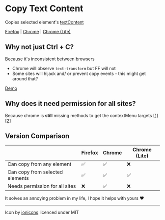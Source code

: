 # Copy Text Content
Copies selected element's [textContent](https://developer.mozilla.org/docs/Web/API/Node/textContent#differences_from_innertext)

[Firefox](https://addons.mozilla.org/firefox/addon/copy-text-content/) | [Chrome](https://chrome.google.com/webstore/detail/ppcnphojkmhbhplnbhkncdbjgcjfndij) | [Chrome (Lite)](https://chrome.google.com/webstore/detail/dadjfgjnfmnmhjcddbbebhppneebclpa)

## Why not just Ctrl + C?

Because it's inconsistent between browsers
 - Chrome will observe `text-transform` but FF will not
 - Some sites will hijack and/ or prevent copy events - this might get around that?

[Demo](https://mchangrh.github.io/copyTextContent/)

## Why does it need permission for all sites?

Because chrome is **still** missing methods to get the contextMenu targets [[1]](https://bugs.chromium.org/p/chromium/issues/detail?id=39507) [[2]](https://bugs.chromium.org/p/chromium/issues/detail?id=60758)

## Version Comparison
|  | Firefox | Chrome | Chrome (Lite) |
|---|---|---|---|
| Can copy from any element | ✅ | ✅ | ❌ |
| Can copy from selected elements | ✅ | ✅ | ✅ |
| Needs permission for all sites | ❌ | ✅ | ❌ |

It solves an annoying problem in my life, I hope it helps with yours ❤️

---

Icon by [ionicons](https://ionic.io/ionicons) licenced under MIT
